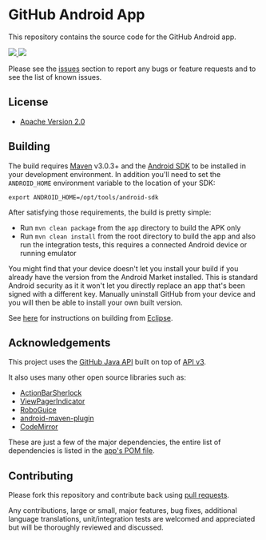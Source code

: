# GitHub Android App

This repository contains the source code for the GitHub Android app.

<a href="https://play.google.com/store/apps/details?id=com.github.mobile" alt="Download from Google Play">
  <img src="http://www.android.com/images/brand/android_app_on_play_large.png">
</a>

<a href="https://play.google.com/store/apps/details?id=com.github.mobile" alt="Download from Google Play">
  <img src="http://img.skitch.com/20120709-nkdc1yugu2qmdg1ss81m1gr9ty.jpg">
</a>


Please see the [issues](https://github.com/github/android/issues) section to
report any bugs or feature requests and to see the list of known issues.

## License

* [Apache Version 2.0](http://www.apache.org/licenses/LICENSE-2.0.html)

## Building

The build requires [Maven](http://maven.apache.org/download.html)
v3.0.3+ and the [Android SDK](http://developer.android.com/sdk/index.html)
to be installed in your development environment. In addition you'll need to set
the `ANDROID_HOME` environment variable to the location of your SDK:

    export ANDROID_HOME=/opt/tools/android-sdk

After satisfying those requirements, the build is pretty simple:

* Run `mvn clean package` from the `app` directory to build the APK only
* Run `mvn clean install` from the root directory to build the app and also run
  the integration tests, this requires a connected Android device or running
  emulator

You might find that your device doesn't let you install your build if you
already have the version from the Android Market installed.  This is standard
Android security as it it won't let you directly replace an app that's been
signed with a different key.  Manually uninstall GitHub from your device and
you will then be able to install your own built version.

See [here](https://github.com/github/android/wiki/Building-From-Eclipse) for
instructions on building from [Eclipse](http://eclipse.org).

## Acknowledgements

This project uses the [GitHub Java API](https://github.com/eclipse/egit-github/tree/master/org.eclipse.egit.github.core)
built on top of [API v3](http://developer.github.com/).

It also uses many other open source libraries such as:

* [ActionBarSherlock](https://github.com/JakeWharton/ActionBarSherlock)
* [ViewPagerIndicator](https://github.com/JakeWharton/Android-ViewPagerIndicator)
* [RoboGuice](http://code.google.com/p/roboguice/)
* [android-maven-plugin](https://github.com/jayway/maven-android-plugin)
* [CodeMirror](https://github.com/marijnh/CodeMirror2)

These are just a few of the major dependencies, the entire list of dependencies
is listed in the [app's POM file](https://github.com/github/android/blob/master/app/pom.xml).

## Contributing

Please fork this repository and contribute back using
[pull requests](https://github.com/github/android/pulls).

Any contributions, large or small, major features, bug fixes, additional
language translations, unit/integration tests are welcomed and appreciated
but will be thoroughly reviewed and discussed.

